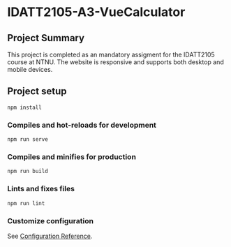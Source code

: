 # IDATT2105-A3-VueCalculator

## Project Summary
This project is completed as an mandatory assigment for the IDATT2105 course at NTNU.
The website is responsive and supports both desktop and mobile devices.

## Project setup
```
npm install
```

### Compiles and hot-reloads for development
```
npm run serve
```

### Compiles and minifies for production
```
npm run build
```

### Lints and fixes files
```
npm run lint
```

### Customize configuration
See [Configuration Reference](https://cli.vuejs.org/config/).

